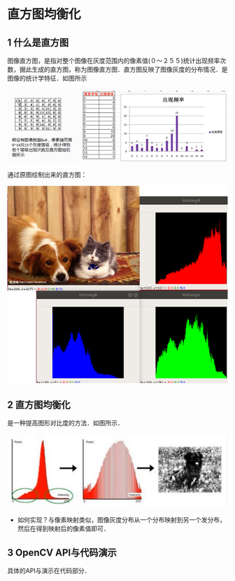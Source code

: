 # 直方图均衡化

## 1 什么是直方图

图像直方图，是指对整个图像在灰度范围内的像素值(０～２５５)统计出现频率次数，据此生成的直方图，称为图像直方图．直方图反映了图像灰度的分布情况．是图像的统计学特征．如图所示

![Histogram](image/Histogram.png)

通过原图绘制出来的直方图：

![1535038008993](image/Histogram_1.png)

## 2 直方图均衡化

是一种提高图形对比度的方法．如图所示．

![Equalization](image/Equalization.png)

- 如何实现？与像素映射类似，图像灰度分布从一个分布映射到另一个发分布，然后在得到映射后的像素值即可．

## 3 OpenCV API与代码演示

具体的API与演示在代码部分．

